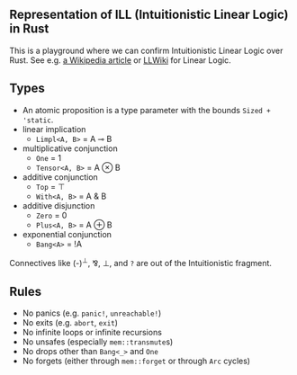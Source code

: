 ## Representation of ILL (Intuitionistic Linear Logic) in Rust

This is a playground where we can confirm Intuitionistic Linear Logic over Rust.
See e.g. [a Wikipedia article](https://en.wikipedia.org/wiki/Linear_logic) or [LLWiki](http://llwiki.ens-lyon.fr/mediawiki/index.php/Main_Page) for Linear Logic.

## Types

- An atomic proposition is a type parameter with the bounds `Sized + 'static`.
- linear implication
  - `Limpl<A, B>` = A ⊸ B
- multiplicative conjunction
  - `One` = 1
  - `Tensor<A, B>` = A ⊗ B
- additive conjunction
  - `Top` = ⊤
  - `With<A, B>` = A & B
- additive disjunction
  - `Zero` = 0
  - `Plus<A, B>` = A ⊕ B
- exponential conjunction
  - `Bang<A>` = !A

Connectives like (-)<sup>⊥</sup>, ⅋, ⊥, and `?` are out of the Intuitionistic fragment.

## Rules

- No panics (e.g. `panic!`, `unreachable!`)
- No exits (e.g. `abort`, `exit`)
- No infinite loops or infinite recursions
- No unsafes (especially `mem::transmute`s)
- No drops other than `Bang<_>` and `One`
- No forgets (either through `mem::forget` or through `Arc` cycles)
